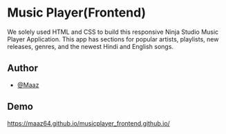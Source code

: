 
# Music Player(Frontend)

We solely used HTML and CSS to build this responsive Ninja Studio Music Player Application.
This app has sections for popular artists, playlists, new releases, genres, and the newest Hindi and English songs.




## Author

- [@Maaz](https://www.github.com/maaz64)


## Demo
https://maaz64.github.io/musicplayer_frontend.github.io/


